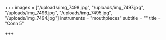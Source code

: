 +++
images = ["/uploads/img_7498.jpg", "/uploads/img_7497.jpg", "/uploads/img_7496.jpg", "/uploads/img_7495.jpg", "/uploads/img_7494.jpg"]
instruments = "mouthpieces"
subtitle = ""
title = "Conn 5"

+++
